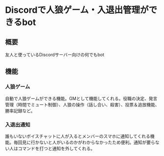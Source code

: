 # Discordで人狼ゲーム・入退出管理ができるbot
## 概要

友人と使っているDiscordサーバー向けの何でもbot

## 機能

### 人狼ゲーム

自動で人狼ゲームができる機能。GMとして機能してくれる。役職の決定、発言管理（時間でミュート制御）、人狼の操作（話し合い、殺害）、投票＆追放機能、勝率記録など。

### 入退出通知

誰もいないボイスチャットに人が入るとメンバーのスマホに通知してくれる機能。毎回見に行かないと人がいるのかがわからなかったため便利。通知が要らない人はコマンドを打つと通知を外してくれる。
